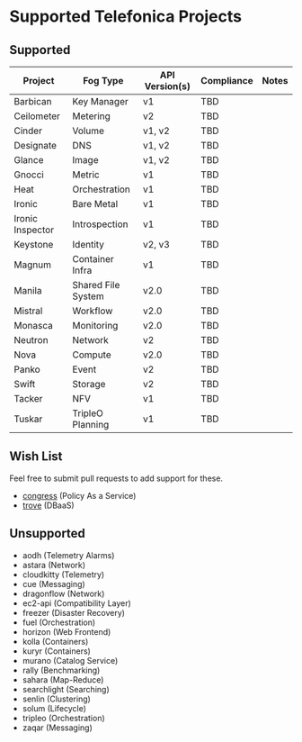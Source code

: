 # Supported Telefonica Projects

## Supported

| Project          | Fog Type           | API Version(s) | Compliance | Notes |
|------------------|--------------------|----------------|------------|-------|
| Barbican         | Key Manager        | v1             | TBD        |       |
| Ceilometer       | Metering           | v2             | TBD        |       |
| Cinder           | Volume             | v1, v2         | TBD        |       |
| Designate        | DNS                | v1, v2         | TBD        |       |
| Glance           | Image              | v1, v2         | TBD        |       |
| Gnocci           | Metric             | v1             | TBD        |       |
| Heat             | Orchestration      | v1             | TBD        |       |
| Ironic           | Bare Metal         | v1             | TBD        |       |
| Ironic Inspector | Introspection      | v1             | TBD        |       |
| Keystone         | Identity           | v2, v3         | TBD        |       |
| Magnum           | Container Infra    | v1             | TBD        |       |
| Manila           | Shared File System | v2.0           | TBD        |       |
| Mistral          | Workflow           | v2.0           | TBD        |       |
| Monasca          | Monitoring         | v2.0           | TBD        |       |
| Neutron          | Network            | v2             | TBD        |       |
| Nova             | Compute            | v2.0           | TBD        |       |
| Panko            | Event              | v2             | TBD        |       |
| Swift            | Storage            | v2             | TBD        |       |
| Tacker           | NFV                | v1             | TBD        |       |
| Tuskar           | TripleO Planning   | v1             | TBD        |       |

## Wish List

Feel free to submit pull requests to add support for these.

* [congress](https://wiki.telefonica.org/wiki/Congress) (Policy As a Service)
* [trove](https://wiki.telefonica.org/wiki/Trove) (DBaaS)

## Unsupported

* aodh (Telemetry Alarms)
* astara (Network)
* cloudkitty (Telemetry)
* cue (Messaging)
* dragonflow (Network)
* ec2-api (Compatibility Layer)
* freezer (Disaster Recovery)
* fuel (Orchestration)
* horizon (Web Frontend)
* kolla (Containers)
* kuryr (Containers)
* murano (Catalog Service)
* rally (Benchmarking)
* sahara (Map-Reduce)
* searchlight (Searching)
* senlin (Clustering)
* solum (Lifecycle)
* tripleo (Orchestration)
* zaqar (Messaging)

